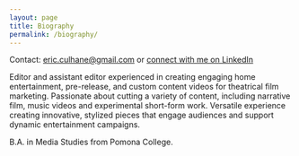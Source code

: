 ```yaml
---
layout: page
title: Biography
permalink: /biography/
---
```

<!-- 
Connect with me on LinkedIn.
[Resume.]({{ '\assets\pdf\Eric Culhane Assistant Editing Resume.pdf' | prepend: site.baseurl }}) -->



Contact: eric.culhane@gmail.com or
<a href="https://www.linkedin.com/in/eric-culhane/">connect with me on LinkedIn</a>

Editor and assistant editor experienced in creating engaging home entertainment, pre-release, and custom content videos for theatrical film marketing. Passionate about cutting a variety of content, including narrative film, music videos and experimental short-form work. Versatile experience creating innovative, stylized pieces that engage audiences and support dynamic entertainment campaigns. 

B.A. in Media Studies from Pomona College.



